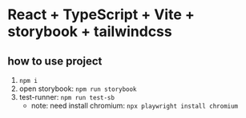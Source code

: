 # React + TypeScript + Vite + storybook + tailwindcss

## how to use project

1. `npm i`
2.  open storybook:  `npm run storybook`
3.  test-runner: `npm run test-sb`
    - note: need install chromium:  `npx playwright install chromium`


